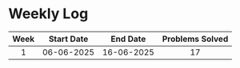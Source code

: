 # Weekly Log


| Week | Start Date | End Date | Problems Solved |
|:----:|:----------:|:--------:|:---------------:|
| 1    | 06-06-2025 |16-06-2025| 17              |